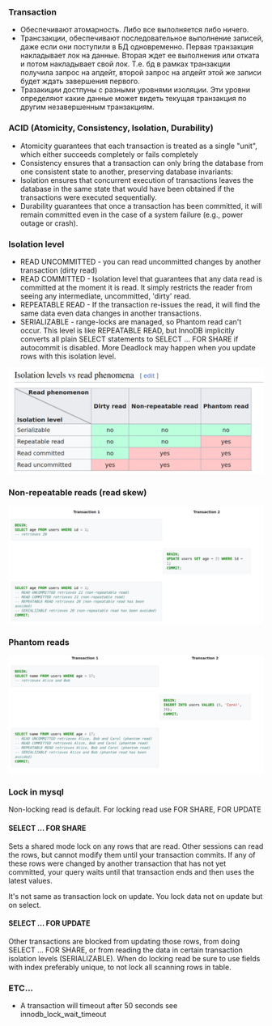 ### Transaction

- Обеспечивают атомарность. Либо все выполняется либо ничего.
- Трансзакции, обеспечивают последовательное выполнение записей, даже если они поступили в БД одновременно.
  Первая транзакция накладывает лок на данные. Вторая ждет ее выполнения или отката и потом накладывает свой лок.
  Т.е. бд в рамках транзакции получила запрос на апдейт, второй запрос на апдейт этой же записи будет ждать завершения
  первого.
- Тразакиции достпуны с разными уровнями изоляции. Эти уровни определяют какие данные может видеть текущая транзакция по
  другим незавершенным транзакциям.

### ACID (Atomicity, Consistency, Isolation, Durability)

- Atomicity guarantees that each transaction is treated as a single "unit", which either succeeds completely or fails
  completely
- Consistency ensures that a transaction can only bring the database from one consistent state to another, preserving
  database invariants:
- Isolation ensures that concurrent execution of transactions leaves the database in the same state that would have been
  obtained if the transactions were executed sequentially.
- Durability guarantees that once a transaction has been committed, it will remain committed even in the case of a
  system failure (e.g., power outage or crash).

### Isolation level

- READ UNCOMMITTED - you can read uncommitted changes by another transaction (dirty read)
- READ COMMITTED - Isolation level that guarantees that any data read is committed at the moment it is read. It simply
  restricts the reader from seeing any intermediate, uncommitted, 'dirty' read.
- REPEATABLE READ - If the transaction re-issues the read, it will find the same data even data changes in another
  transactions.
- SERIALIZABLE - range-locks are managed, so Phantom read can't occur. This level is like REPEATABLE READ, but InnoDB
  implicitly converts all plain SELECT
  statements to SELECT ... FOR SHARE if autocommit is disabled. More Deadlock may happen when you update rows
  with this isolation level.

![img.png](img/isolation_levels.png)

### Non-repeatable reads (read skew)

![img.png](img/non_repeatable_reads.png)

### Phantom reads

![img.png](img/phantom_reads.png)

### Lock in mysql

Non-locking read is default. For locking read use FOR SHARE, FOR UPDATE

#### SELECT ... FOR SHARE

Sets a shared mode lock on any rows that are read. Other sessions can read the rows, but cannot modify them until your
transaction commits. If any of these rows were changed by another transaction that has not yet committed, your query
waits until that transaction ends and then uses the latest values.

It's not same as transaction lock on update. You lock data not on update but on select.

#### SELECT ... FOR UPDATE

Other transactions are blocked from updating those rows, from doing SELECT ... FOR SHARE, or from reading the data in
certain transaction isolation levels (SERIALIZABLE).
When do locking read be sure to use fields with index preferably unique, to not lock all scanning rows in table.

### ETC...

- A transaction will timeout after 50 seconds  see innodb_lock_wait_timeout